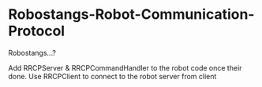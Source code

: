 Robostangs-Robot-Communication-Protocol
=======================================

Robostangs...?

Add RRCPServer & RRCPCommandHandler to the robot code once their done.
Use RRCPClient to connect to the robot server from client
